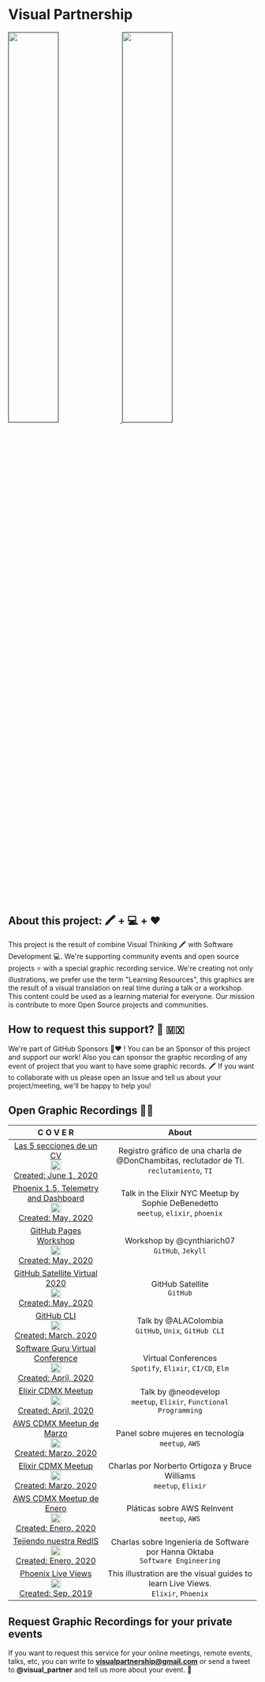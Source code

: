 # Visual Partnership

[ <img src="https://res.cloudinary.com/carlogilmar/image/upload/v1591081573/open_visual_partner/IMG_5737_u4ilpl.png" width="45%"/> ]()
[ <img src="https://res.cloudinary.com/carlogilmar/image/upload/v1591081573/open_visual_partner/Ilustracio%CC%81n_sin_ti%CC%81tulo_46_kmdl4s.png" width="45%"/> ]()

## About this project: 🖍 + 💻 + ❤️

This project is the result of combine Visual Thinking 🖍 with Software Development 💻. We're supporting community events and open source projects ⭐️ with a special graphic recording service. We're creating not only illustrations, we prefer use the term "Learning Resources", this graphics are the result of a visual translation on real time during a talk or a workshop. This content could be used as a learning material for everyone. Our mission is contribute to more Open Source projects and communities.

## How to request this support? 🚀 🇲🇽

We're part of GitHub Sponsors 🎊❤️ ! You can be an Sponsor of this project and support our work! Also you can sponsor the graphic recording of any event of project that you want to have some graphic records. 🖍 If you want to collaborate with us please open an Issue and tell us about your project/meeting, we'll be happy to help you!

## Open Graphic Recordings 👩‍🎨

| C O V E R | About |
| :-------: | :---: |
 | [ Las 5 secciones de un CV <br/><img src="https://res.cloudinary.com/carlogilmar/image/upload/v1591081945/open_visual_partner/Don%20Chambitas/Ilustracio%CC%81n_sin_ti%CC%81tulo_48_tubvaz.png" width="35%"/><br/>Created: June 1, 2020](/graphic_recordings/secciones_cv.md) | Registro gráfico de una charla de @DonChambitas, reclutador de TI. </br> `reclutamiento`, `TI` |
 | [ Phoenix 1.5, Telemetry and Dashboard <br/><img src="https://res.cloudinary.com/carlogilmar/image/upload/v1591082858/open_visual_partner/Telemetry/IMG_5696_kxyhp4.png" width="35%"/><br/>Created: May, 2020](/graphic_recordings/elixir_nyc_meetup.md) | Talk in the Elixir NYC Meetup by Sophie DeBenedetto </br> `meetup`, `elixir`, `phoenix` |
 | [ GitHub Pages Workshop <br/><img src="https://res.cloudinary.com/carlogilmar/image/upload/v1591106257/open_visual_partner/GitHub%20Pages/IMG_5623_2_qtsyvz.png" width="35%"/><br/>Created: May, 2020](/graphic_recordings/ghpages.md) | Workshop by @cynthiarich07 </br> `GitHub`, `Jekyll` |
 | [ GitHub Satellite Virtual 2020 <br/><img src="https://res.cloudinary.com/carlogilmar/image/upload/v1591106075/open_visual_partner/GitHub%20Satellite%202020/IMG_6037_owaohv.jpg" width="35%"/><br/>Created: May, 2020](/graphic_recordings/satellite2020.md) | GitHub Satellite </br> `GitHub` |
 | [ GitHub CLI <br/><img src="https://res.cloudinary.com/carlogilmar/image/upload/v1591106117/open_visual_partner/GitHub%20CLI/Visual_Talk_Resume_1_o2w4tj.jpg" width="35%"/><br/>Created: March, 2020](/graphic_recordings/github_cli.md) | Talk by @ALAColombia </br> `GitHub`, `Unix`, `GitHub CLI` |
 | [ Software Guru Virtual Conference <br/><img src="https://res.cloudinary.com/carlogilmar/image/upload/v1591106365/open_visual_partner/SG%20Next%20Virtual%202020/IMG_5747_rx2d5l.jpg" width="35%"/><br/>Created: April, 2020](/graphic_recordings/sg_virtual.md) | Virtual Conferences </br> `Spotify`, `Elixir`, `CI/CD`, `Elm` |
 | [ Elixir CDMX Meetup <br/><img src="https://res.cloudinary.com/carlogilmar/image/upload/v1591106399/open_visual_partner/Elixir%20Meetup%20Abril%202020/IMG_5929_dkd8t5.jpg" width="35%"/><br/>Created: April, 2020](/graphic_recordings/elixir_cdmx_april.md) | Talk by @neodevelop </br> `meetup`, `Elixir`, `Functional Programming` |
 | [ AWS CDMX Meetup de Marzo <br/><img src="https://res.cloudinary.com/carlogilmar/image/upload/v1591106465/open_visual_partner/AWS%20Meetup%20Marzo/IMG_5046_dz69sj.jpg" width="35%"/><br/>Created: Marzo, 2020](/graphic_recordings/aws_cdmx_april.md) | Panel sobre mujeres en tecnología </br> `meetup`, `AWS` |
 | [ Elixir CDMX Meetup <br/><img src="https://res.cloudinary.com/carlogilmar/image/upload/v1591106706/open_visual_partner/Elixir%20Marzo%202020/A9DBA80C-C99D-4F8A-9592-0475BCC55F78_mutycm.jpg" width="35%"/><br/>Created: Marzo, 2020](/graphic_recordings/elixir_meetup_cdmx_marzo.md) | Charlas por Norberto Ortigoza y Bruce Williams </br> `meetup`, `Elixir` |
 | [ AWS CDMX Meetup de Enero <br/><img src="https://res.cloudinary.com/carlogilmar/image/upload/v1591106823/open_visual_partner/AWS%20Meetup%20Enero%202020/IMG_4618_jvngqd.jpg" width="35%"/><br/>Created: Enero, 2020](/graphic_recordings/aws_cdmx_enero.md) | Pláticas sobre AWS ReInvent </br> `meetup`, `AWS` |
 | [ Tejiendo nuestra RedIS <br/><img src="https://res.cloudinary.com/carlogilmar/image/upload/v1591106879/open_visual_partner/Tejiendo%20Nuestra%20RedIS%202020/IMG_4314_iexcq6.jpg" width="35%"/><br/>Created: Enero, 2020](/graphic_recordings/redis.md) | Charlas sobre Ingeniería de Software por Hanna Oktaba </br> `Software Engineering` |
 | [ Phoenix Live Views <br/><img src="https://res.cloudinary.com/carlogilmar/image/upload/v1567807754/carlogilmar/ElixirLiveViews_2_nfpzjy.png" width="35%"/><br/>Created: Sep, 2019](/graphic_recordings/live_views.md) | This illustration are the visual guides to learn Live Views. </br> `Elixir`, `Phoenix` |


## Request Graphic Recordings for your private events

If you want to request this service for your online meetings, remote events, talks, etc, you can write to **visualpartnership@gmail.com** or send a tweet to **@visual_partner** and tell us more about your event. 🙂
